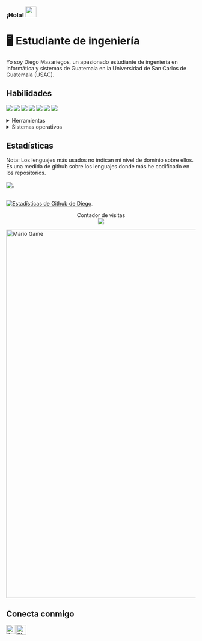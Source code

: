 ### ¡Hola! <img src="https://github.com/TheDudeThatCode/TheDudeThatCode/blob/master/Assets/Hi.gif" width="29px">
<!--
**AlexGVM/AlexGVM** is a ✨ _special_ ✨ repository because its `README.md` (this file) appears on your GitHub profile.

Here are some ideas to get you started:

- 🔭 I’m currently working on ...
- 🌱 I’m currently learning ...
- 👯 I’m looking to collaborate on ...
- 🤔 I’m looking for help with ...
- 💬 Ask me about ...
- 📫 How to reach me: ...
- 😄 Pronouns: ...
- ⚡ Fun fact: ...
-->
# 🖥 Estudiante de ingeniería
Yo soy Diego Mazariegos, un apasionado estudiante de ingeniería en informática y sistemas de Guatemala en la Universidad de San Carlos de Guatemala (USAC).
## Habilidades
<img src="https://img.shields.io/badge/-C%23-blueviolet" /> <img src="https://img.shields.io/badge/-Java-orange" />
<img src="https://img.shields.io/badge/-HTML-red" /> <img src="https://img.shields.io/badge/-SQL%20Server-lightgrey" /> <img src="https://img.shields.io/badge/-Python-lightgrey" /> <img src="https://img.shields.io/badge/-SonyVegas-9cf" /> <img src="https://img.shields.io/badge/-Assembly-brown" /> 

<details>
	<summary>Herramientas</summary>
	<ul>
    <li>Visual Studio</li>
    <li>Netbeans</li>
	  <li>SQL Server Management Studio</li>
	  <li>Sony Vegas</li>
		<li>Jupyter</li>
		<li>Spyder</li>
	</ul>
</details>

<details>
	<summary>Sistemas operativos</summary>
	<ul>
	  <li>Windows</li>
    <li>Ubuntu</li>
	</ul>
</details>

## Estadísticas
Nota: Los lenguajes más usados no indican mi nivel de dominio sobre ellos. Es una medida de github sobre los lenguajes donde más he codificado en los repositorios.

<a href="https://github.com/AlexGVM/github-readme-stats">
  <img align="center" src="https://github-readme-stats.vercel.app/api/top-langs/?username=AlexGVM&layout=compact&theme=tokyonight" />
</a> &nbsp;&nbsp;&nbsp;&nbsp;&nbsp;&nbsp;&nbsp;&nbsp;&nbsp;&nbsp;&nbsp;&nbsp;

<br><a href="https://github.com/AlexGVM/github-readme-stats">
  <img align="center" src="https://github-readme-stats.vercel.app/api?username=AlexGVM&show_icons=true&include_all_commits=true&theme=tokyonight&line_height=27" alt="Estadísticas de Github de Diego" />
</a> &nbsp;

<p align="center"> 
  Contador de visitas<br>
  <img src="https://profile-counter.glitch.me/sagar-viradiya/count.svg" />
</p>

<img src="https://github.com/TheDudeThatCode/TheDudeThatCode/blob/master/Assets/Mario_Gameplay.gif" alt="Mario Game" width="980">

## Conecta conmigo
<a href="https://www.linkedin.com/in/alexander-villatoro-424b161b0/">
    <img align="left" alt="Shubhamdeep Jha | Linkedin" width="24px" src="https://github.com/TheDudeThatCode/TheDudeThatCode/blob/master/Assets/Linkedin.svg" />
  </a>
  <a href="mailto:alex.gabrielvillatoroo@gmail.com">
    <img align="left" alt="Shubhamdeep Jha | Gmail" width="26px" src="https://github.com/TheDudeThatCode/TheDudeThatCode/blob/master/Assets/Gmail.svg" />
  </a>
